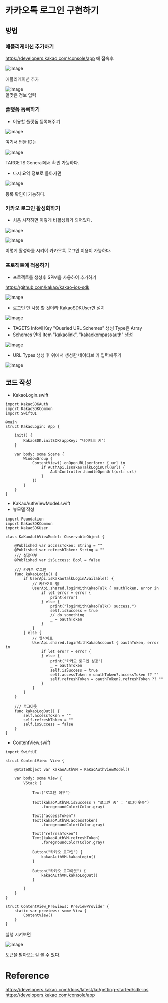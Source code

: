 # 카카오톡 로그인 구현하기

## 방법

### 애플리케이션 추가하기
https://developers.kakao.com/console/app 에 접속후  

![image](https://github.com/choijaegwon/choijaegwon.github.io/assets/68246962/95583bc3-0e0d-4cd3-b0e3-24f8d4f7c8d7)   

애플리케이션 추가  

![image](https://github.com/choijaegwon/choijaegwon.github.io/assets/68246962/db63c888-ba62-441a-8c0c-bd5b822e2a10)  
알맞은 정보 입력  

### 플랫폼 등록하기
- 이용할 플랫폼 등록해주기  

![image](https://github.com/choijaegwon/choijaegwon.github.io/assets/68246962/a4682f50-8bf1-400c-b0f4-c4a503602f36)  

여기서 번들 ID는  

![image](https://github.com/choijaegwon/choijaegwon.github.io/assets/68246962/c5e2c8ae-7431-43b7-83c7-3e32c6a14a63)

TARGETS General에서 확인 가능하다.  

- 다시 요약 정보로 돌아가면  

![image](https://github.com/choijaegwon/choijaegwon.github.io/assets/68246962/9bf51694-cdb2-48c0-8810-c78eb55c3326)

등록 확인이 가능하다.  

###  카카오 로그인 활성화하기  
- 처음 시작하면 이렇게 비활성화가 되어있다.  

![image](https://github.com/choijaegwon/choijaegwon.github.io/assets/68246962/726e386a-5f10-459a-9e99-d1611e18627f)  

![image](https://github.com/choijaegwon/choijaegwon.github.io/assets/68246962/71d0dbc4-3255-4ca0-943c-f82527a77a10)

이렇게 활성화를 시켜야 카카오톡 로그인 이용이 가능하다.  

### 프로젝트에 적용하기
- 프로젝트를 생성후 SPM을 사용하여 추가하기  

https://github.com/kakao/kakao-ios-sdk  

![image](https://github.com/choijaegwon/choijaegwon.github.io/assets/68246962/b30aef82-ed87-4581-99f4-34f95674507f)

- 로그인 만 사용 할 것이라 KakaoSDKUser만 설치  

![image](https://github.com/choijaegwon/choijaegwon.github.io/assets/68246962/30bd2fa0-9515-468a-a3c5-e0a393552cd0)

- TAGETS Info에  Key "Queried URL Schemes" 생성 Type은 Array  
- Schemes 안에 Item "kakaolink", "kakaokompassauth" 생성

![image](https://github.com/choijaegwon/choijaegwon.github.io/assets/68246962/f619f02a-95d1-4dd5-a0b0-bb5676dba35a)  

- URL Types 생성 후 위에서 생성한 네이티브 키 입력해주기   

![image](https://github.com/choijaegwon/choijaegwon.github.io/assets/68246962/0427ada4-9579-4edc-9e0c-b0d7f2cdf7b2)  

## 코드 작성

- KakaoLogin.swift  

~~~
import KakaoSDKAuth
import KakaoSDKCommon
import SwiftUI

@main
struct KakaoLogin: App {

    init() {
        KakaoSDK.initSDK(appKey: "네이티브 키")
    }

    var body: some Scene {
        WindowGroup {
            ContentView().onOpenURL(perform: { url in
                if AuthApi.isKakaoTalkLoginUrl(url) {
                    AuthController.handleOpenUrl(url: url)
                }
            })
        }
    }
}
~~~

- KaKaoAuthViewModel.swift
- 뷰모델 작성  

~~~
import Foundation
import KakaoSDKCommon
import KakaoSDKUser

class KaKaoAuthViewModel: ObservableObject {
    
    @Published var accessToken: String = ""
    @Published var refreshToken: String = ""
    /// 성공여부
    @Published var isSuccess: Bool = false

    /// 카카오 로그인
    func kakaoLogin() {
        if UserApi.isKakaoTalkLoginAvailable() {
            // 카카오톡 앱
            UserApi.shared.loginWithKakaoTalk { oauthToken, error in
                if let error = error {
                    print(error)
                } else {
                    print("loginWithKakaoTalk() success.")
                    self.isSuccess = true
                    // do something
                    _ = oauthToken
                }
            }
        } else {
            // 웹사이트
            UserApi.shared.loginWithKakaoAccount { oauthToken, error in
                if let erorr = error {
                } else {
                    print("카카오 로그인 성공")
                    _ = oauthToken
                    self.isSuccess = true
                    self.accessToken = oauthToken?.accessToken ?? ""
                    self.refreshToken = oauthToken?.refreshToken ?? ""
                }
            }
        }
    }
    
    /// 로그아웃
    func kakaoLogOut() {
        self.accessToken = ""
        self.refreshToken = ""
        self.isSuccess = false
    }
}
~~~

- ContentView.swift

~~~
import SwiftUI

struct ContentView: View {
    
    @StateObject var kakaoAuthVM = KaKaoAuthViewModel()
    
    var body: some View {
        VStack {
            
            Text("로그인 여부")
            
            Text(kakaoAuthVM.isSuccess ? "로그인 중" : "로그아웃중")
                .foregroundColor(Color.gray)
            
            Text("accessToken")
            Text(kakaoAuthVM.accessToken)
                .foregroundColor(Color.gray)
            
            Text("refreshToken")
            Text(kakaoAuthVM.refreshToken)
                .foregroundColor(Color.gray)
            
            Button("카카오 로그인") {
                kakaoAuthVM.kakaoLogin()
            }
            
            Button("카카오 로그아웃") {
                kakaoAuthVM.kakaoLogOut()
            }
            
        }
    }
}

struct ContentView_Previews: PreviewProvider {
    static var previews: some View {
        ContentView()
    }
}
~~~

실행 시켜보면  

![image](https://github.com/choijaegwon/choijaegwon.github.io/assets/68246962/637d4c22-b191-4409-99d6-345caad7b89d)  

토큰을 받아오는걸 볼 수 있다.  

# Reference
https://developers.kakao.com/docs/latest/ko/getting-started/sdk-ios  
https://developers.kakao.com/console/app  
